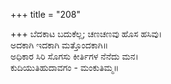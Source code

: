 +++
title = "208"

+++
ಬೆದಕಾಟ ಬದುಕೆಲ್ಲ; ಚಣಚಣವು ಹೊಸ ಹಸಿವು।  
ಅದಕಾಗಿ ಇದಕಾಗಿ ಮತ್ತೊಂದಕಾಗಿ॥  
ಅಧಿಕಾರ ಸಿರಿ ಸೊಗಸು ಕೀರ್ತಿಗಳ ನೆನೆದು ಮನ।  
ಕುದಿಯುತಿಹುದಾವಗಂ - ಮಂಕುತಿಮ್ಮ॥  
